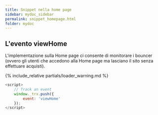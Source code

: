 ```yaml
---
title: Snippet nella home page
sidebar: mydoc_sidebar
permalink: snippet_homepage.html
folder: mydoc
---
```


## L'evento viewHome
L'implementazione sulla Home page ci consente di monitorare i bouncer (ovvero gli utenti che  accedono alla Home page ma lasciano il sito senza effettuare acquisti). 

{% include_relative partials/loader_warning.md %}

```js
<script>
    // Track an event
    window._trx.push({
        event: 'viewHome'
    });
</script>
```